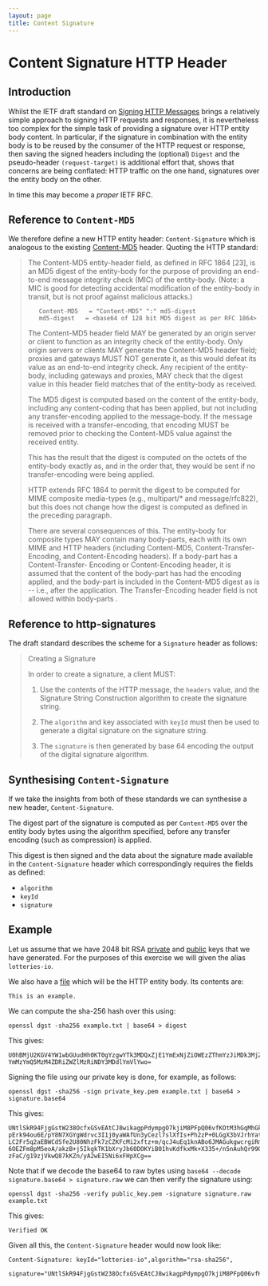 ```yaml
---
layout: page
title: Content Signature
---
```


# Content Signature HTTP Header

## Introduction

Whilst the IETF draft standard on [Signing HTTP Messages](http://tools.ietf.org/html/draft-cavage-http-signatures-04) brings a relatively simple approach to signing HTTP requests and responses, it is nevertheless too complex for the simple task of providing a signature over HTTP entity body content. In particular, if the signature in combination with the entity body is to be reused by the consumer of the HTTP request or response, then saving the signed headers including the (optional) `Digest` and the pseudo-header `(request-target)` is additional effort that, shows that concerns are being conflated: HTTP traffic on the one hand, signatures over the entity body on the other.

In time this may become a *proper* IETF RFC.

## Reference to `Content-MD5`

We therefore define a new HTTP entity header: `Content-Signature` which is analogous to the existing [Content-MD5](http://www.w3.org/Protocols/rfc2616/rfc2616-sec14.html#sec14.15) header. Quoting the HTTP standard:

> The Content-MD5 entity-header field, as defined in RFC 1864 [23], is an MD5 digest of the entity-body for the purpose of providing an end-to-end message integrity check (MIC) of the entity-body. (Note: a MIC is good for detecting accidental modification of the entity-body in transit, but is not proof against malicious attacks.)
>
>        Content-MD5   = "Content-MD5" ":" md5-digest
>        md5-digest   = <base64 of 128 bit MD5 digest as per RFC 1864>
>
>The Content-MD5 header field MAY be generated by an origin server or client to function as an integrity check of the entity-body. Only origin servers or clients MAY generate the Content-MD5 header field; proxies and gateways MUST NOT generate it, as this would defeat its value as an end-to-end integrity check. Any recipient of the entity- body, including gateways and proxies, MAY check that the digest value in this header field matches that of the entity-body as received.
>
>The MD5 digest is computed based on the content of the entity-body, including any content-coding that has been applied, but not including any transfer-encoding applied to the message-body. If the message is received with a transfer-encoding, that encoding MUST be removed prior to checking the Content-MD5 value against the received entity.
>
>This has the result that the digest is computed on the octets of the entity-body exactly as, and in the order that, they would be sent if no transfer-encoding were being applied.
>
>HTTP extends RFC 1864 to permit the digest to be computed for MIME composite media-types (e.g., multipart/* and message/rfc822), but this does not change how the digest is computed as defined in the preceding paragraph.
>
>There are several consequences of this. The entity-body for composite types MAY contain many body-parts, each with its own MIME and HTTP headers (including Content-MD5, Content-Transfer-Encoding, and Content-Encoding headers). If a body-part has a Content-Transfer- Encoding or Content-Encoding header, it is assumed that the content of the body-part has had the encoding applied, and the body-part is included in the Content-MD5 digest as is -- i.e., after the application. The Transfer-Encoding header field is not allowed within body-parts .

## Reference to http-signatures

The draft standard describes the scheme for a `Signature` header as follows:

>Creating a Signature
>
>
>   In order to create a signature, a client MUST:
>
>   1.  Use the contents of the HTTP message, the `headers` value, and
>       the Signature String Construction algorithm to create the
>       signature string.
>
>   2.  The `algorithm` and key associated with `keyId` must then be used
>       to generate a digital signature on the signature string.
>
>   3.  The `signature` is then generated by base 64 encoding the output
>       of the digital signature algorithm.

## Synthesising `Content-Signature`

If we take the insights from both of these standards we can synthesise a new header, `Content-Signature`. 

The digest part of the signature is computed as per `Content-MD5` over the entity body bytes using the algorithm specified, before any transfer encoding (such as compression) is applied.

This digest is then signed and the data about the signature made available in the `Content-Signature` header which correspondingly requires the fields as defined:

* `algorithm`
* `keyId`
* `signature`

## Example

Let us assume that we have 2048 bit RSA [private](private_key.pem) and [public](public_key.pem) keys that we have generated. For the purposes of this exercise we will given the alias `lotteries-io`.

We also have a [file](example.txt) which will be the HTTP entity body. Its contents are:

```
This is an example.
```

We can compute the sha-256 hash over this using:
```
openssl dgst -sha256 example.txt | base64 > digest
```

This gives:

```
U0hBMjU2KGV4YW1wbGUudHh0KT0gYzgwYTk3MDQxZjE1YmExNjZiOWEzZThmYzJiMDk3MjZkNzc4
YmMzYmQ5MzM4ZDRiZWZlMzRiNDY3MDdlYmVlYwo=
```

Signing the file using our private key is done, for example, as follows:

```
openssl dgst -sha256 -sign private_key.pem example.txt | base64 > signature.base64
```

This gives:
```
UNtlSkR94FjgGstW238OcfxGSvEAtCJ8wikagpPdympgO7kjiM8PFpQ06vfKOtM3hGqMhGkrEI85
pErk94ou6E/pY8N7XGYgWdrvc3I1j0yaWAfUn3yCezl7slXfIs+Ph2zP+0LGgX3bVJrhYat+65bH
LC2Fr5q2aEBWCdSfe2U80NhzFk7zCZKFcMi2xftz+m/qcJ4uEq1knABo6JMAGukgwcrgiRmu+sBD
6OEZFm8pM5eoA/akzB+j5IkgkTK1bXryJb60DOKYiB01hvKdfkxMk+X335+/n5nAuhQr990dg3mw
zFaC/g19zjVkwQ87kKZn/yA2wEI5Ni6xFHpXCg==
```

Note that if we decode the base64 to raw bytes using `base64 --decode signature.base64 > signature.raw` we can then verify the signature using: 

```
openssl dgst -sha256 -verify public_key.pem -signature signature.raw example.txt
```

This gives:

```
Verified OK
```

Given all this, the `Content-Signature` header would now look like:

```
Content-Signature: keyId="lotteries-io",algorithm="rsa-sha256",
   signature="UNtlSkR94FjgGstW238OcfxGSvEAtCJ8wikagpPdympgO7kjiM8PFpQ06vfKOtM3hGqMhGkrEI85pErk94ou6E/pY8N7XGYgWdrvc3I1j0yaWAfUn3yCezl7slXfIs+Ph2zP+0LGgX3bVJrhYat+65bHLC2Fr5q2aEBWCdSfe2U80NhzFk7zCZKFcMi2xftz+m/qcJ4uEq1knABo6JMAGukgwcrgiRmu+sBD6OEZFm8pM5eoA/akzB+j5IkgkTK1bXryJb60DOKYiB01hvKdfkxMk+X335+/n5nAuhQr990dg3mwzFaC/g19zjVkwQ87kKZn/yA2wEI5Ni6xFHpXCg=="
```





